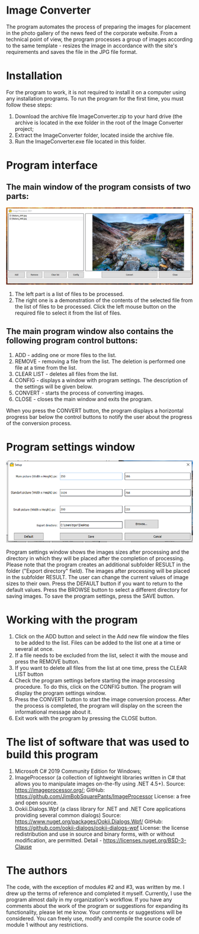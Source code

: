 # **Image Converter**

The program automates the process of preparing the images for placement in the photo gallery of the news feed of the corporate website.
From a technical point of view, the program processes a group of images according to the same template - resizes the image in accordance with the site's requirements and saves the file in the JPG file format.

# **Installation**

For the program to work, it is not required to install it on a computer using any installation programs.
To run the program for the first time, you must follow these steps:
1) Download the archive file ImageConverter.zip to your hard drive (the archive is located in the exe folder in the root of the Image Converter project;
2) Extract the ImageConverter folder, located inside the archive file.
3) Run the ImageConverter.exe file located in this folder.


# **Program interface**

## The main window of the program consists of two parts:

![The main program window](/images/main_screen.png)

1) The left part is a list of files to be processed.
2) The right one is a demonstration of the contents of the selected file from the list of files to be processed. Click the left mouse button on the required file to select it from the list of files.

## The main program window also contains the following program control buttons:

1) ADD - adding one or more files to the list.
2) REMOVE - removing a file from the list. The deletion is performed one file at a time from the list.
3) CLEAR LIST - deletes all files from the list.
4) CONFIG - displays a window with program settings. The description of the settings will be given below.
5) CONVERT - starts the process of converting images.
6) CLOSE - closes the main window and exits the program.

When you press the CONVERT button, the program displays a horizontal progress bar below the control buttons to notify the user about the progress of the conversion process.

# **Program settings window**

![Program settings window](/images/programsettings_screen.png)

Program settings window shows the images sizes after processing and the directory in which they will be placed after the completion of processing. Please note that the program creates an additional subfolder RESULT in the folder ("Export directory" field). The images after processing will be placed in the subfolder RESULT.
The user can change the current values of image sizes to their own.
Press the DEFAULT button if you want to return to the default values.
Press the BROWSE button to select a different directory for saving images.
To save the program settings, press the SAVE button.

# **Working with the program**

1) Click on the ADD button and select in the Add new file window the files to be added to the list. Files can be added to the list one at a time or several at once.
2) If a file needs to be excluded from the list, select it with the mouse and press the REMOVE button.
3) If you want to delete all files from the list at one time, press the CLEAR LIST button
4) Check the program settings before starting the image processing procedure. To do this, click on the CONFIG button. The program will display the program settings window.
5) Press the CONVERT button to start the image conversion process. After the process is completed, the program will display on the screen the informational message about it.
6) Exit work with the program by pressing the CLOSE button.

# **The list of software that was used to build this program**

1) Microsoft C# 2019 Community Edition for Windows;
2) ImageProcessor (a collection of lightweight libraries written in C# that allows you to manipulate images on-the-fly using .NET 4.5+).
Source: https://imageprocessor.org/;
GitHub: https://github.com/JimBobSquarePants/ImageProcessor
License: a free and open source.
3) Ookii.Dialogs.Wpf (a class library for .NET and .NET Core applications providing several common dialogs)
Source: https://www.nuget.org/packages/Ookii.Dialogs.Wpf/
GitHub: https://github.com/ookii-dialogs/ookii-dialogs-wpf
License: the license redistribution and use in source and binary forms, with or without modification, are permitted. Detail - https://licenses.nuget.org/BSD-3-Clause

# **The authors**

The code, with the exception of modules #2 and #3, was written by me. I drew up the terms of reference and completed it myself.
Currently, I use the program almost daily in my organization's workflow.
If you have any comments about the work of the program or suggestions for expanding its functionality, please let me know. Your comments or suggestions will be considered.
You can freely use, modify and compile the source code of module 1 without any restrictions.